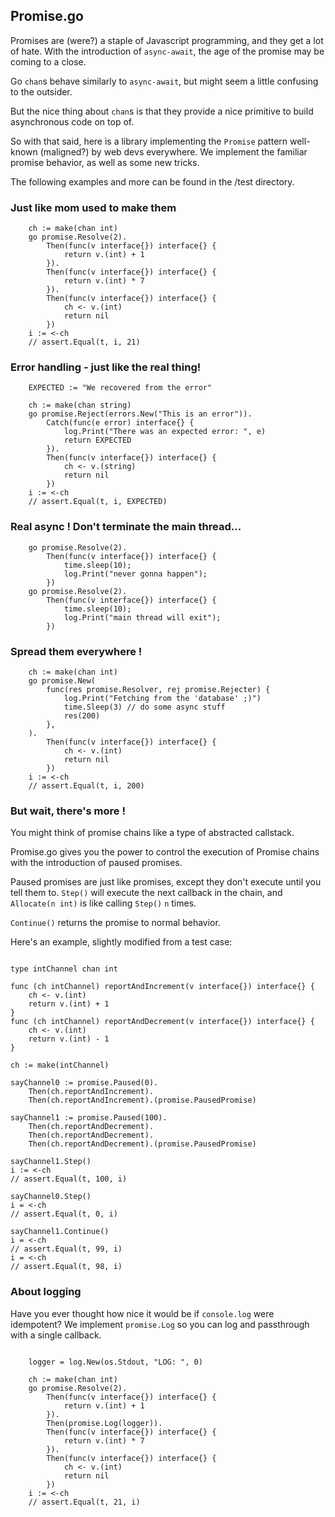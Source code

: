 ## Promise.go

Promises are (were?) a staple of Javascript programming, and they get a lot of hate. With the introduction of `async-await`, the age of the promise may be coming to a close.

Go `chan`s behave similarly to `async-await`, but might seem a little confusing to the outsider.

But the nice thing about `chan`s is that they provide a nice primitive to build asynchronous code on top of.

So with that said, here is a library implementing the `Promise` pattern well-known (maligned?) by web devs everywhere. We implement the familiar promise behavior, as well as some new tricks.

The following examples and more can be found in the /test directory.

### Just like mom used to make them

```golang
	ch := make(chan int)
	go promise.Resolve(2).
		Then(func(v interface{}) interface{} {
			return v.(int) + 1
		}).
		Then(func(v interface{}) interface{} {
			return v.(int) * 7
		}).
		Then(func(v interface{}) interface{} {
			ch <- v.(int)
			return nil
		})
	i := <-ch
	// assert.Equal(t, i, 21)
```


### Error handling - just like the real thing!

```golang
	EXPECTED := "We recovered from the error"

	ch := make(chan string)
	go promise.Reject(errors.New("This is an error")).
		Catch(func(e error) interface{} {
			log.Print("There was an expected error: ", e)
			return EXPECTED
		}).
		Then(func(v interface{}) interface{} {
			ch <- v.(string)
			return nil
		})
	i := <-ch
	// assert.Equal(t, i, EXPECTED)
```

### Real async ! Don't terminate the main thread...

```golang
    go promise.Resolve(2).
        Then(func(v interface{}) interface{} {
            time.sleep(10);
            log.Print("never gonna happen");
        })
    go promise.Resolve(2).
        Then(func(v interface{}) interface{} {
            time.sleep(10);
            log.Print("main thread will exit");
        })
```

### Spread them everywhere !

```golang
	ch := make(chan int)
	go promise.New(
		func(res promise.Resolver, rej promise.Rejecter) {
			log.Print("Fetching from the 'database' ;)")
			time.Sleep(3) // do some async stuff
			res(200)
		},
	).
		Then(func(v interface{}) interface{} {
			ch <- v.(int)
			return nil
		})
	i := <-ch
	// assert.Equal(t, i, 200)

```

### But wait, there's more !

You might think of promise chains like a type of abstracted callstack.

Promise.go gives you the power to control the execution of Promise chains with the introduction of paused promises.

Paused promises are just like promises, except they don't execute until you tell them to.
`Step()` will execute the next callback in the chain, and `Allocate(n int)` is like calling `Step()` `n` times.

`Continue()` returns the promise to normal behavior.

Here's an example, slightly modified from a test case:

```golang

type intChannel chan int

func (ch intChannel) reportAndIncrement(v interface{}) interface{} {
	ch <- v.(int)
	return v.(int) + 1
}
func (ch intChannel) reportAndDecrement(v interface{}) interface{} {
	ch <- v.(int)
	return v.(int) - 1
}

ch := make(intChannel)

sayChannel0 := promise.Paused(0).
	Then(ch.reportAndIncrement).
	Then(ch.reportAndIncrement).(promise.PausedPromise)

sayChannel1 := promise.Paused(100).
	Then(ch.reportAndDecrement).
	Then(ch.reportAndDecrement).
	Then(ch.reportAndDecrement).(promise.PausedPromise)

sayChannel1.Step()
i := <-ch
// assert.Equal(t, 100, i)

sayChannel0.Step()
i = <-ch
// assert.Equal(t, 0, i)

sayChannel1.Continue()
i = <-ch
// assert.Equal(t, 99, i)
i = <-ch
// assert.Equal(t, 98, i)

```

### About logging

Have you ever thought how nice it would be if `console.log` were idempotent?
We implement `promise.Log` so you can log and passthrough with a single callback.

```golang

    logger = log.New(os.Stdout, "LOG: ", 0)

	ch := make(chan int)
	go promise.Resolve(2).
		Then(func(v interface{}) interface{} {
			return v.(int) + 1
		}).
		Then(promise.Log(logger)).
		Then(func(v interface{}) interface{} {
			return v.(int) * 7
		}).
		Then(func(v interface{}) interface{} {
			ch <- v.(int)
			return nil
		})
	i := <-ch
	// assert.Equal(t, 21, i)
```